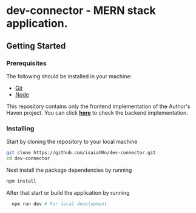 # dev-connector - MERN stack application.


## Getting Started

### Prerequisites

The following should be installed in your machine:

- [Git](https://git-scm.com/downloads)
- [Node](https://nodejs.org/en/download)

This repository contains only the frontend implementation of the Author's Haven project. You can click **[here](https://github.com/andela/ah-92explorers-backend)** to check the backend implementation.

### Installing

Start by cloning the repository to your local machine

```bash
git clone https://github.com/isaiahRn/dev-connector.git
cd dev-connector
```

Next install the package dependencies by running

```bash
npm install
```

After that start or build the application by running

```bash
  npm run dev # For local development
```
